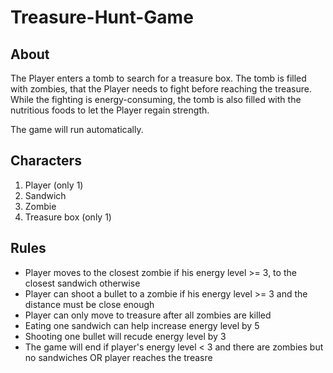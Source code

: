# Treasure-Hunt-Game

## About
The Player enters a tomb to search for a treasure box. The tomb is filled with zombies, that the
Player needs to fight before reaching the treasure. While the fighting is energy-consuming, the
tomb is also filled with the nutritious foods to let the Player regain strength. <br>

The game will run automatically. 


## Characters
1. Player (only 1)
2. Sandwich
3. Zombie
4. Treasure box (only 1)


## Rules
<ul> 
  <li>Player moves to the closest zombie if his energy level >= 3, to the closest sandwich otherwise</li> 
  <li>Player can shoot a bullet to a zombie if his energy level >= 3 and the distance must be close enough</li>
  <li>Player can only move to treasure after all zombies are killed</li>
  <li>Eating one sandwich can help increase energy level by 5</li>
  <li>Shooting one bullet will recude energy level by 3</li>
  <li>The game will end if player's energy level < 3 and there are zombies but no sandwiches OR player reaches the treasre</li>
</ul>
